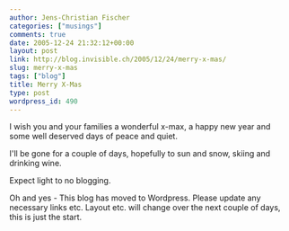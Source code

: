 ```yaml
---
author: Jens-Christian Fischer
categories: ["musings"]
comments: true
date: 2005-12-24 21:32:12+00:00
layout: post
link: http://blog.invisible.ch/2005/12/24/merry-x-mas/
slug: merry-x-mas
tags: ["blog"]
title: Merry X-Mas
type: post
wordpress_id: 490
---
```


I wish you and your families a wonderful x-max, a happy new year and some well deserved days of peace and quiet.

I'll be gone for a couple of days, hopefully to sun and snow, skiing and drinking wine. 

Expect light to no blogging.

Oh and yes - This blog has moved to Wordpress. Please update any necessary links etc. Layout etc. will change over the next couple of days, this is just the start.
